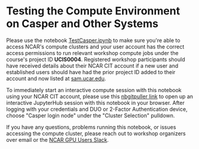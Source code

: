 # Testing the Compute Environment on Casper and Other Systems
Please use the notebook [TestCasper.ipynb](TestCasper.ipynb) to make sure you're able to access NCAR's compute clusters and your user account has the correct access permissions to run relevant workshop compute jobs under the course's project ID **UCIS0004**. Registered workshop participants should have received details about their NCAR CIT account if a new user and established users should have had the prior project ID added to their account and now listed at [sam.ucar.edu](https://sam.ucar.edu).

To immediately start an interactive compute session with this notebook using your NCAR CIT account, please use this [nbgitpuller link](https://jupyterhub.hpc.ucar.edu/stable/hub/user-redirect/git-pull?repo=https%3A%2F%2Fgithub.com%2FNCAR%2FGPU_workshop&urlpath=lab%2Ftree%2FGPU_workshop%2F00_TestCasper%2FTestCasper.ipynb&branch=CSG_tutorial) to open up an interactive JupyterHub session with this notebook in your browser. After logging with your credentials and DUO or 2-Factor Authentication device, choose "Casper login node" under the "Cluster Selection" pulldown.

If you have any questions, problems running this notebook, or issues accessing the compute cluster, please reach out to workshop organizers over email or the [NCAR GPU Users Slack](https://ncargpuusers.slack.com).